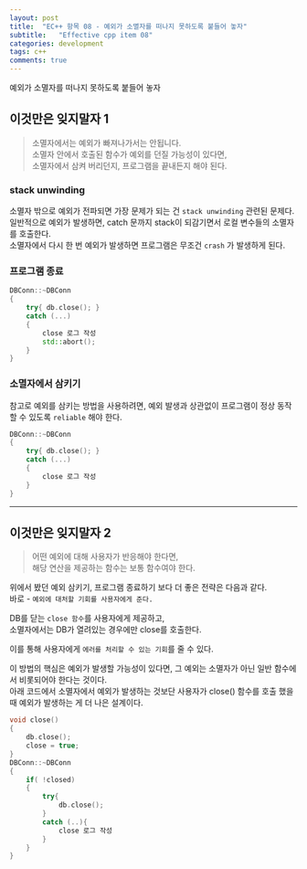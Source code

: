 ```yaml
---
layout: post
title:  "EC++ 항목 08 - 예외가 소멸자를 떠나지 못하도록 붙들어 놓자"
subtitle:   "Effective cpp item 08"
categories: development
tags: c++
comments: true
---
```


예외가 소멸자를 떠나지 못하도록 붙들어 놓자

## 이것만은 잊지말자 1
> 소멸자에서는 예외가 빠져나가서는 안됩니다.  
> 소멸자 안에서 호출된 함수가 예외를 던질 가능성이 있다면,  
> 소멸자에서 삼켜 버리던지, 프로그램을 끝내든지 해야 된다.

### stack unwinding
소멸자 밖으로 예외가 전파되면 가장 문제가 되는 건 `stack unwinding` 관련된 문제다.  
일반적으로 예외가 발생하면, catch 문까지 stack이 되감기면서 로컬 변수들의 소멸자를 호출한다.  
소멸자에서 다시 한 번 예외가 발생하면 프로그램은 무조건 `crash` 가 발생하게 된다.

### 프로그램 종료
```C++
DBConn::~DBConn
{
    try{ db.close(); }
    catch (...)
    {
        close 로그 작성
        std::abort();
    }
}
```

### 소멸자에서 삼키기
참고로 예외를 삼키는 방법을 사용하려면, 예외 발생과 상관없이 프로그램이 정상 동작 할 수 있도록 `reliable` 해야 한다.

```C++
DBConn::~DBConn
{
    try{ db.close(); }
    catch (...)
    {
        close 로그 작성
    }
}
```
---
## 이것만은 잊지말자 2
> 어떤 예외에 대해 사용자가 반응해야 한다면,  
> 해당 연산을 제공하는 함수는 보통 함수여야 한다.

위에서 봤던 예외 삼키기, 프로그램 종료하기 보다 더 좋은 전략은 다음과 같다.  
바로 - `예외에 대처할 기회를 사용자에게 준다.`

DB를 닫는 `close 함수`를 사용자에게 제공하고,  
소멸자에서는 DB가 열려있는 경우에만 close를 호출한다.

이를 통해 사용자에게 `에러를 처리할 수 있는 기회`를 줄 수 있다.

이 방법의 핵심은 예외가 발생할 가능성이 있다면, 그 예외는 소멸자가 아닌 일반 함수에서 비롯되어야 한다는 것이다.  
아래 코드에서 소멸자에서 예외가 발생하는 것보단 사용자가 close() 함수를 호출 했을 때 예외가 발생하는 게 더 나은 설계이다.

```C++
void close()
{
    db.close();
    close = true;
}
DBConn::~DBConn
{
    if( !closed)
    {
        try{
            db.close();
        }
        catch (..){
            close 로그 작성
        }
    }
}
```